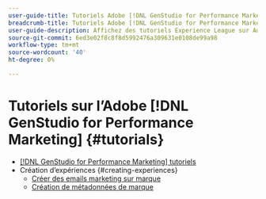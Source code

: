 ```yaml
---
user-guide-title: Tutoriels Adobe [!DNL GenStudio for Performance Marketing]
breadcrumb-title: Tutoriels Adobe [!DNL GenStudio for Performance Marketing]
user-guide-description: Affichez des tutoriels Experience League sur Adobe [!DNL GenStudio for Performance Marketing], une solution de bout en bout pour accélérer et simplifier votre chaîne d’approvisionnement de contenu grâce à l’intelligence artificielle générative et à l’automatisation intelligente.
source-git-commit: 6ed3e02f8c8f8d5992476a309631e0108de99a98
workflow-type: tm+mt
source-wordcount: '40'
ht-degree: 0%

---
```



# Tutoriels sur l’Adobe [!DNL GenStudio for Performance Marketing] {#tutorials}

+ [[!DNL GenStudio for Performance Marketing] tutoriels](overview.md)
+ Création d’expériences {#creating-experiences}
   + [Créer des emails marketing sur marque](./creating-experiences/creating-on-brand-emails.md)
   + [Création de métadonnées de marque](./creating-experiences/creating-on-meta-ads.md)
